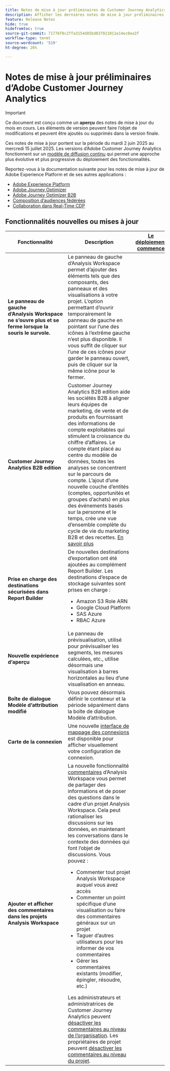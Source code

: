 ```yaml
---
title: Notes de mise à jour préliminaires de Customer Journey Analytics
description: Afficher les dernières notes de mise à jour préliminaires de Customer Journey Analytics
feature: Release Notes
hide: true
hidefromtoc: true
source-git-commit: 71776f8c2ffa3154d85bd837921011e14ec0ea3f
workflow-type: tm+mt
source-wordcount: '519'
ht-degree: 26%

---
```



# Notes de mise à jour préliminaires d’Adobe Customer Journey Analytics

>[!IMPORTANT]
>
>Ce document est conçu comme un **aperçu** des notes de mise à jour du mois en cours. Les éléments de version peuvent faire l’objet de modifications et peuvent être ajoutés ou supprimés dans la version finale.

Ces notes de mise à jour portent sur la période du mardi 2 juin 2025 au mercredi 15 juillet 2025. Les versions d’Adobe Customer Journey Analytics fonctionnent sur un [modèle de diffusion continu](releases.md) qui permet une approche plus évolutive et plus progressive du déploiement des fonctionnalités.

Reportez-vous à la documentation suivante pour les notes de mise à jour de Adobe Experience Platform et de ses autres applications :

* [Adobe Experience Platform](https://experienceleague.adobe.com/en/docs/experience-platform/release-notes/pre-release-notes)
* [Adobe Journey Optimizer](https://experienceleague.adobe.com/en/docs/journey-optimizer/using/whats-new/release-notes?lang=en)
* [Adobe Journey Optimizer B2B](https://experienceleague.adobe.com/en/docs/journey-optimizer-b2b/user/release-notes?lang=en)
* [Composition d’audiences fédérées](https://experienceleague.adobe.com/en/docs/federated-audience-composition/using/release-notes?lang=en)
* [Collaboration dans Real-Time CDP](https://experienceleague.adobe.com/en/docs/real-time-cdp-collaboration/using/latest?lang=en)

## Fonctionnalités nouvelles ou mises à jour

| Fonctionnalité | Description | [Le déploiement commence](releases.md) | [Disponibilité générale](releases.md) |
| ----------- | ---------- | ------- | ---- |
| **Le panneau de gauche d’Analysis Workspace ne s’ouvre plus et se ferme lorsque la souris le survole.** | Le panneau de gauche d’Analysis Workspace permet d’ajouter des éléments tels que des composants, des panneaux et des visualisations à votre projet. L’option permettant d’ouvrir temporairement le panneau de gauche en pointant sur l’une des icônes à l’extrême gauche n’est plus disponible. Il vous suffit de cliquer sur l’une de ces icônes pour garder le panneau ouvert, puis de cliquer sur la même icône pour le fermer. |  | mardi 2 juin 2025 <p>(Version initialement prévue pour le 29 mai 2025)</p> |
| **Customer Journey Analytics B2B edition** | Customer Journey Analytics B2B edition aide les sociétés B2B à aligner leurs équipes de marketing, de vente et de produits en fournissant des informations de compte exploitables qui stimulent la croissance du chiffre d’affaires. Le compte étant placé au centre du modèle de données, toutes les analyses se concentrent sur le parcours de compte. L’ajout d’une nouvelle couche d’entités (comptes, opportunités et groupes d’achats) en plus des événements basés sur la personne et le temps, crée une vue d’ensemble complète du cycle de vie du marketing B2B et des recettes. [En savoir plus](https://experienceleague.adobe.com/fr/docs/analytics-platform/using/cja-overview/cja-b2b/cja-b2b-edition) |  | jeudi 18 juin 2025 |
| **Prise en charge des destinations sécurisées dans Report Builder** | De nouvelles destinations d’exportation ont été ajoutées au complément Report Builder. Les destinations d’espace de stockage suivantes sont prises en charge : <ul><li>Amazon S3 Role ARN</li><li>Google Cloud Platform</li><li>SAS Azure</li><li>RBAC Azure</li></ul> |  | Juin 18,2025 |
| **Nouvelle expérience d’aperçu** | Le panneau de prévisualisation, utilisé pour prévisualiser les segments, les mesures calculées, etc., utilise désormais une visualisation à barres horizontales au lieu d’une visualisation en anneau. |  | jeudi 18 juin 2025 |
| **Boîte de dialogue Modèle d’attribution modifié** | Vous pouvez désormais définir le conteneur et la période séparément dans la boîte de dialogue Modèle d’attribution. |  | Juin 18,2025 |
| **Carte de la connexion** | Une nouvelle [interface de mappage des connexions](https://experienceleague.adobe.com/en/docs/analytics-platform/using/cja-connections/create-connection#connection-map) est disponible pour afficher visuellement votre configuration de connexion. |  | jeudi 18 juin 2025 |
| **Ajouter et afficher des commentaires dans les projets Analysis Workspace** | La nouvelle fonctionnalité [commentaires](https://experienceleague.adobe.com/en/docs/analytics-platform/using/cja-workspace/build-workspace-project/comment-projects) d’Analysis Workspace vous permet de partager des informations et de poser des questions dans le cadre d’un projet Analysis Workspace. Cela peut rationaliser les discussions sur les données, en maintenant les conversations dans le contexte des données qui font l’objet de discussions. Vous pouvez : <ul><li>Commenter tout projet Analysis Workspace auquel vous avez accès</li><li>Commenter un point spécifique d’une visualisation ou faire des commentaires généraux sur un projet</li><li>Taguer d’autres utilisateurs pour les informer de vos commentaires</li><li>Gérer les commentaires existants (modifier, épingler, résoudre, etc.)</li></ul>Les administrateurs et administratrices de Customer Journey Analytics peuvent [désactiver les commentaires au niveau de l’organisation](https://experienceleague.adobe.com/en/docs/analytics-platform/using/cja-workspace/user-preferences#ims-organization-preferences). Les propriétaires de projet peuvent [désactiver les commentaires au niveau du projet](https://experienceleague.adobe.com/fr/docs/analytics-platform/using/cja-workspace/build-workspace-project/create-projects). |  | jeudi 25 juin 2025 <p>(Version initialement prévue pour le 29 mai 2025)</p> |

